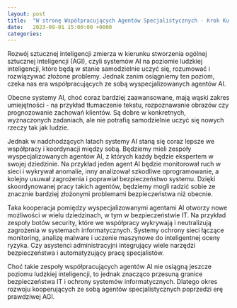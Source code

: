 ```yaml
---
layout: post
title:  "W stronę Współpracujących Agentów Specjalistycznych - Krok Ku Ogólnej Sztucznej Inteligencji"
date:   2023-09-01 15:00:00 +0000
categories:  
---
```


Rozwój sztucznej inteligencji zmierza w kierunku stworzenia ogólnej sztucznej inteligencji (AGI), czyli systemów AI na poziomie ludzkiej inteligencji, które będą w stanie samodzielnie uczyć się, rozumować i rozwiązywać złożone problemy. Jednak zanim osiągniemy ten poziom, czeka nas era współpracujących ze sobą wyspecjalizowanych agentów AI.

Obecne systemy AI, choć coraz bardziej zaawansowane, mają wąski zakres umiejętności - na przykład tłumaczenie tekstu, rozpoznawanie obrazów czy prognozowanie zachowań klientów. Są dobre w konkretnych, wyznaczonych zadaniach, ale nie potrafią samodzielnie uczyć się nowych rzeczy tak jak ludzie.

Jednak w nadchodzących latach systemy AI staną się coraz lepsze we współpracy i koordynacji między sobą. Będziemy mieli zespoły wyspecjalizowanych agentów AI, z których każdy będzie ekspertem w swojej dziedzinie. Na przykład jeden agent AI będzie monitorował ruch w sieci i wykrywał anomalie, inny analizował szkodliwe oprogramowanie, a kolejny usuwał zagrożenia i poprawiał bezpieczeństwo systemu. Dzięki skoordynowanej pracy takich agentów, będziemy mogli radzić sobie ze znacznie bardziej złożonymi problemami bezpieczeństwa niż obecnie.

Taka kooperacja pomiędzy wyspecjalizowanymi agentami AI otworzy nowe możliwości w wielu dziedzinach, w tym w bezpieczeństwie IT. Na przykład zespoły botów security, które we współpracy wykrywają i neutralizują zagrożenia w systemach informatycznych. Systemy ochrony sieci łączące monitoring, analizę malware i uczenie maszynowe do inteligentnej oceny ryzyka. Czy asystenci administracyjni integrujący wiele narzędzi bezpieczeństwa i automatyzujący pracę specjalistów.

Choć takie zespoły współpracujących agentów AI nie osiągną jeszcze poziomu ludzkiej inteligencji, to jednak znacząco przesuną granice bezpieczeństwa IT i ochrony systemów informatycznych. Dlatego okres rozwoju kooperujących ze sobą agentów specjalistycznych poprzedzi erę prawdziwej AGI.